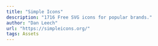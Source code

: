 ```yaml
---
title: "Simple Icons"
description: "1716 Free SVG icons for popular brands."
author: "Dan Leech"
url: "https://simpleicons.org/"
tags: Assets
---
```

